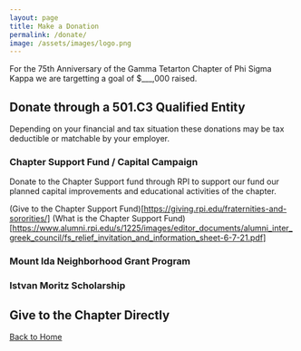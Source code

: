 ```yaml
---
layout: page
title: Make a Donation
permalink: /donate/
image: /assets/images/logo.png
---
```



For the 75th Anniversary of the Gamma Tetarton Chapter of Phi Sigma Kappa we are targetting a goal of $___,000 raised.

## Donate through a 501.C3 Qualified Entity
Depending on your financial and tax situation these donations may be tax deductible or matchable by your employer. 

### Chapter Support Fund / Capital Campaign
Donate to the Chapter Support fund through RPI to support our fund our planned capital improvements and educational activities of the chapter.

(Give to the Chapter Support Fund)[https://giving.rpi.edu/fraternities-and-sororities/]
(What is the Chapter Support Fund)[https://www.alumni.rpi.edu/s/1225/images/editor_documents/alumni_inter_greek_council/fs_relief_invitation_and_information_sheet-6-7-21.pdf]

### Mount Ida Neighborhood Grant Program

### Istvan Moritz Scholarship

## Give to the Chapter Directly




[Back to Home](/)
